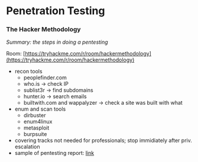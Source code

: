 # Penetration Testing

### The Hacker Methodology

_Summary: the steps in doing a pentesting_&#x20;

Room: [https://tryhackme.com/r/room/hackermethodology](https://tryhackme.com/r/room/hackermethodology)

* recon tools
  * peoplefinder.com
  * who.is -> check IP
  * sublist3r -> find subdomains
  * hunter.io -> search emails
  * builtwith.com and wappalyzer -> check a site was built with what
* enum and scan tools
  * dirbuster
  * enum4linux
  * metasploit
  * burpsuite
* covering tracks not needed for professionals; stop immidiately after priv. escalation
* sample of pentesting report: [link](https://github.com/hmaverickadams/TCM-Security-Sample-Pentest-Report)
